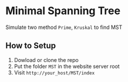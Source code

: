 # Minimal Spanning Tree
Simulate two method `Prime`, `Kruskal` to find MST
	
## How to Setup
1. Dowload or clone the repo
2. Put the folder `MST` in the website server root
3. Visit `http://your_host/MST/index`




